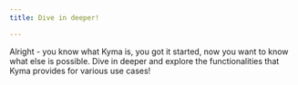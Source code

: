 ```yaml
---
title: Dive in deeper!

---
```


Alright - you know what Kyma is, you got it started, now you want to know what else is possible.
Dive in deeper and explore the functionalities that Kyma provides for various use cases!
